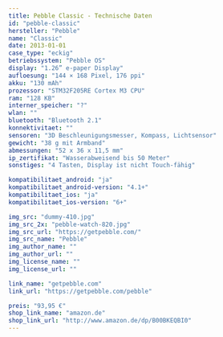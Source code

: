 ```yaml
---
title: Pebble Classic - Technische Daten
id: "pebble-classic"
hersteller: "Pebble"
name: "Classic"
date: 2013-01-01
case_type: "eckig"
betriebssystem: "Pebble OS"
display: "1.26” e-paper Display"
aufloesung: "144 × 168 Pixel, 176 ppi"
akku: "130 mAh"
prozessor: "STM32F205RE Cortex M3 CPU"
ram: "128 KB"
interner_speicher: "?"
wlan: ""
bluetooth: "Bluetooth 2.1"
konnektivitaet: ""
sensoren: "3D Beschleunigungsmesser, Kompass, Lichtsensor"
gewicht: "38 g mit Armband"
abmessungen: "52 x 36 x 11,5 mm"
ip_zertifikat: "Wasserabweisend bis 50 Meter"
sonstiges: "4 Tasten, Display ist nicht Touch-fähig"

kompatibilitaet_android: "ja"
kompatibilitaet_android-version: "4.1+"
kompatibilitaet_ios: "ja"
kompatibilitaet_ios-version: "6+"

img_src: "dummy-410.jpg"
img_src_2x: "pebble-watch-820.jpg"
img_src_url: "https://getpebble.com/"
img_src_name: "Pebble"
img_author_name: ""
img_author_url: ""
img_license_name: ""
img_license_url: ""

link_name: "getpebble.com"
link_url: "https://getpebble.com/pebble"

preis: "93,95 €"
shop_link_name: "amazon.de"
shop_link_url: "http://www.amazon.de/dp/B00BKEQBI0"
---
```

